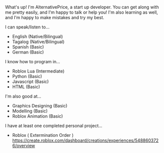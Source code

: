 What's up! I'm AlternativePrice, a start up developer.
You can get along with me pretty easily, and I'm happy to talk or help you!
I'm also learning as well, and I'm happy to make mistakes and try my best.

I can speak/listen to...
- English (Native/Bilingual)
- Tagalog (Native/Bilingual)
- Spanish (Basic)
- German (Basic)

I know how to program in...
- Roblox Lua (Intermediate)
- Python (Basic)
- Javascript (Basic)
- HTML (Basic)

I'm also good at...
- Graphics Designing (Basic)
- Modelling (Basic)
- Roblox Animation (Basic)

I have at least one completed personal project...
- Roblox ( Extermination Order ) https://create.roblox.com/dashboard/creations/experiences/5488603726/overview

